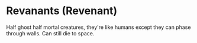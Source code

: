 # Revanants (Revenant)

Half ghost half mortal creatures, they're like humans except they can phase through walls. Can still die to space.

